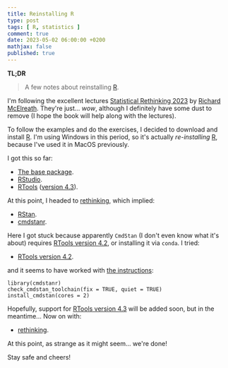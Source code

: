 ```yaml
---
title: Reinstalling R
type: post
tags: [ R, statistics ]
comment: true
date: 2023-05-02 06:00:00 +0200
mathjax: false
published: true
---
```


**TL;DR**

> A few notes about reinstalling [R][].

I'm following the excellent lectures [Statistical Rethinking 2023][] by
[Richard McElreath][]. They're just... *wow*, although I definitely have
some dust to remove (I hope the book will help along with the lectures).

To follow the examples and do the exercises, I decided to download and
install [R][]. I'm using Windows in this period, so it's actually
*re-installing* [R][], because I've used it in MacOS previously.

I got this so far:

- [The base package][].
- [RStudio][].
- [RTools][] ([version 4.3][rt4.3]).

At this point, I headed to [rethinking][], which implied:

- [RStan][].
- [cmdstanr][].

Here I got stuck because apparently `CmdStan` (I don't even know what
it's about) requires [RTools version 4.2][rt4.2], or installing it via
`conda`. I tried:

- [RTools version 4.2][rt4.2].

and it seems to have worked with [the instructions][cmdstanr]:

```
library(cmdstanr)
check_cmdstan_toolchain(fix = TRUE, quiet = TRUE)
install_cmdstan(cores = 2)
```

Hopefully, support for [RTools version 4.3][rt4.3] will be added soon,
but in the meantime... Now on with:

- [rethinking][].

At this point, as strange as it might seem... we're done!

Stay safe and cheers!

[R]: https://www.r-project.org/
[Statistical Rethinking 2023]: https://www.youtube.com/playlist?list=PLDcUM9US4XdPz-KxHM4XHt7uUVGWWVSus
[Richard McElreath]: https://www.youtube.com/@rmcelreath
[the base package]: https://cran.mirror.garr.it/CRAN/bin/windows/base/
[RStudio]: https://posit.co/download/rstudio-desktop/
[RTools]: https://cran.r-project.org/bin/windows/Rtools/
[rt4.3]: https://cran.r-project.org/bin/windows/Rtools/rtools43/rtools.html
[rt4.2]: https://cran.r-project.org/bin/windows/Rtools/rtools42/rtools.html
[RStan]: https://mc-stan.org/users/interfaces/rstan.html
[cmdstanr]: https://mc-stan.org/cmdstanr/
[rethinking]: https://github.com/rmcelreath/rethinking/
